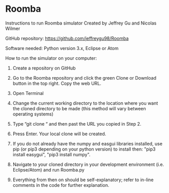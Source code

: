# Roomba

Instructions to run Roomba simulator
Created by Jeffrey Gu and Nicolas Wilmer

GitHub repository: https://github.com/jeffreygu98/Roomba

Software needed: Python version 3.x, Eclipse or Atom

How to run the simulator on your computer:

1) Create a repository on GitHub

2) Go to the Roomba repository and click the green Clone or Download button in the top right. Copy the web URL.

3) Open Terminal

4) Change the current working directory to the location where you want the cloned directory to be made (this method will vary between operating systems)

5) Type “git clone “ and then past the URL you copied in Step 2.

6) Press Enter. Your local clone will be created.

7) If you do not already have the numpy and easgui libraries installed, use pip (or pip3 depending on your python version) to install then: "pip3 install easygui", "pip3 install numpy".

8) Navigate to your cloned directory in your development environment (i.e. Eclipse/Atom) and run Roomba.py

9) Everything from then on should be self-explanatory; refer to in-line comments in the code for further explanation.

